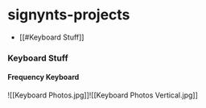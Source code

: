 # signynts-projects

- [[#Keyboard Stuff]]

### Keyboard Stuff

#### Frequency Keyboard
![[Keyboard Photos.jpg]]![[Keyboard Photos Vertical.jpg]]